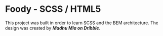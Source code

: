 # Foody - SCSS / HTML5

This project was built in order to learn SCSS and the BEM architecture.
The design was created by ***Madhu Mia on Dribble***.

